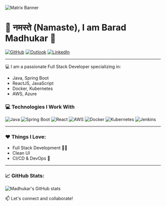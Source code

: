 ![Matrix Banner](https://media.giphy.com/media/xT0xeJpnrWC4XWblEk/giphy.gif)
# 🙏 नमस्ते (Namaste), I am Barad Madhukar 👋

[![GitHub](https://img.shields.io/badge/GitHub-Baradmadhukar-blue?logo=github)](https://github.com/Baradmadhukar)
[![Outlook](https://img.shields.io/badge/outlook-baradmadhukar@outlook.com-red?logo=outlook)](mailto:baradmadhukar@outlook.com)
[![LinkedIn](https://img.shields.io/badge/LinkedIn-Connect-blue?logo=linkedin)](https://(www.linkedin.com/in/madhukarbarad))

---

💻 I am a passionate Full Stack Developer specializing in:
- Java, Spring Boot
- ReactJS, JavaScript
- Docker, Kubernetes
- AWS, Azure

### 💻 Technologies I Work With

![Java](https://img.shields.io/badge/Java-ED8B00?style=for-the-badge&logo=java&logoColor=white)
![Spring Boot](https://img.shields.io/badge/SpringBoot-6DB33F?style=for-the-badge&logo=spring-boot&logoColor=white)
![React](https://img.shields.io/badge/React-20232A?style=for-the-badge&logo=react&logoColor=61DAFB)
![AWS](https://img.shields.io/badge/AWS-232F3E?style=for-the-badge&logo=amazon-aws&logoColor=white)
![Docker](https://img.shields.io/badge/Docker-0db7ed?style=for-the-badge&logo=docker&logoColor=white)
![Kubernetes](https://img.shields.io/badge/K8s-326CE5?style=for-the-badge&logo=kubernetes&logoColor=white)
![Jenkins](https://img.shields.io/badge/Jenkins-D24939?style=for-the-badge&logo=jenkins&logoColor=white)

---

### ❤️ Things I Love:
- Full Stack Development 🧑‍💻
- Clean UI
- CI/CD & DevOps 🚀

---

### 📈 GitHub Stats:
![Madhukar's GitHub stats](https://github-readme-stats.vercel.app/api?username=madhukarbarad&show_icons=true&theme=radical)

📫 Let's connect and collaborate!
